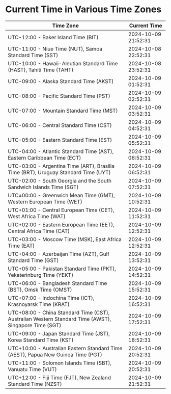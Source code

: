 # Current Time in Various Time Zones

| Time Zone | Current Time |
|-----------|--------------|
| UTC-12:00 - Baker Island Time (BIT) | 2024-10-09 21:52:31 |
| UTC-11:00 - Niue Time (NUT), Samoa Standard Time (SST) | 2024-10-08 22:52:31 |
| UTC-10:00 - Hawaii-Aleutian Standard Time (HAST), Tahiti Time (TAHT) | 2024-10-08 23:52:31 |
| UTC-09:00 - Alaska Standard Time (AKST) | 2024-10-09 01:52:31 |
| UTC-08:00 - Pacific Standard Time (PST) | 2024-10-09 02:52:31 |
| UTC-07:00 - Mountain Standard Time (MST) | 2024-10-09 03:52:31 |
| UTC-06:00 - Central Standard Time (CST) | 2024-10-09 04:52:31 |
| UTC-05:00 - Eastern Standard Time (EST) | 2024-10-09 05:52:31 |
| UTC-04:00 - Atlantic Standard Time (AST), Eastern Caribbean Time (ECT) | 2024-10-09 06:52:31 |
| UTC-03:00 - Argentina Time (ART), Brasília Time (BRT), Uruguay Standard Time (UYT) | 2024-10-09 06:52:31 |
| UTC-02:00 - South Georgia and the South Sandwich Islands Time (SGT) | 2024-10-09 07:52:31 |
| UTC±00:00 - Greenwich Mean Time (GMT), Western European Time (WET) | 2024-10-09 10:52:31 |
| UTC+01:00 - Central European Time (CET), West Africa Time (WAT) | 2024-10-09 11:52:31 |
| UTC+02:00 - Eastern European Time (EET), Central Africa Time (CAT) | 2024-10-09 12:52:31 |
| UTC+03:00 - Moscow Time (MSK), East Africa Time (EAT) | 2024-10-09 12:52:31 |
| UTC+04:00 - Azerbaijan Time (AZT), Gulf Standard Time (GST) | 2024-10-09 13:52:31 |
| UTC+05:00 - Pakistan Standard Time (PKT), Yekaterinburg Time (YEKT) | 2024-10-09 14:52:31 |
| UTC+06:00 - Bangladesh Standard Time (BST), Omsk Time (OMST) | 2024-10-09 15:52:31 |
| UTC+07:00 - Indochina Time (ICT), Krasnoyarsk Time (KRAT) | 2024-10-09 16:52:31 |
| UTC+08:00 - China Standard Time (CST), Australian Western Standard Time (AWST), Singapore Time (SGT) | 2024-10-09 17:52:31 |
| UTC+09:00 - Japan Standard Time (JST), Korea Standard Time (KST) | 2024-10-09 18:52:31 |
| UTC+10:00 - Australian Eastern Standard Time (AEST), Papua New Guinea Time (PGT) | 2024-10-09 20:52:31 |
| UTC+11:00 - Solomon Islands Time (SBT), Vanuatu Time (VUT) | 2024-10-09 20:52:31 |
| UTC+12:00 - Fiji Time (FJT), New Zealand Standard Time (NZST) | 2024-10-09 21:52:31 |
